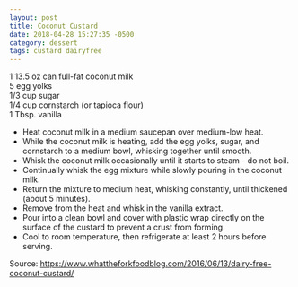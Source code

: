 ```yaml
---
layout: post
title: Coconut Custard
date: 2018-04-28 15:27:35 -0500
category: dessert
tags: custard dairyfree
---
```


1 13.5 oz can full-fat coconut milk  
5 egg yolks  
1/3 cup sugar  
1/4 cup cornstarch (or tapioca flour)  
1 Tbsp. vanilla  

* Heat coconut milk in a medium saucepan over medium-low heat.
* While the coconut milk is heating, add the egg yolks, sugar, and cornstarch to a medium bowl, whisking together until smooth.
* Whisk the coconut milk occasionally until it starts to steam - do not boil.
* Continually whisk the egg mixture while slowly pouring in the coconut milk.
* Return the mixture to medium heat, whisking constantly, until thickened (about 5 minutes).
* Remove from the heat and whisk in the vanilla extract.
* Pour into a clean bowl and cover with plastic wrap directly on the surface of the custard to prevent a crust from forming.
* Cool to room temperature, then refrigerate at least 2 hours before serving.

Source: <https://www.whattheforkfoodblog.com/2016/06/13/dairy-free-coconut-custard/>

